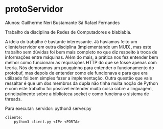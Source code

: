 # protoServidor

Alunos:
    Guilherme Neri Bustamante Sá
    Rafael Fernandes

Trabalho da disciplina de Redes de Computadores e blablabla.

A ideia do trabalho é bastante interessante. Já havíamos feito um cliente/servidor em outra disciplina (implementando um MUD), mas este trabalho sem dúvidas foi bem mais completo no que diz respeito à troca de informações entre máquinas. Além do mais, a prática nos fez entender bem melhor como funcionam as requisições HTTP do que se fosse apenas com teoria.
Nós demoramos um pouquinho para entender o funcionamento do protobuf, mas depois de entender como ele funcionava e para que era utilizado foi bem simples fazer a implementação. Outra questão que vale ressaltar é que um dos membros da dupla não tinha muita noção de Python e com este trabalho foi possível entender muita coisa sobre a linguagem, principalmente sobre a biblioteca socket e como funciona o sistema de threads.


Para executar:
    servidor:
        python3 server.py <IP> <PORTA>
    
    cliente:
        python3 client.py <IP> <PORTA>